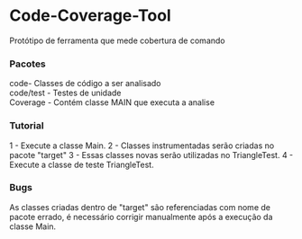 ﻿# Code-Coverage-Tool
 Protótipo de ferramenta que mede cobertura de comando

### Pacotes
code- Classes de código a ser analisado  
code/test - Testes de unidade  
Coverage - Contém classe MAIN que executa a analise

### Tutorial
1 - Execute a classe Main.
2 - Classes instrumentadas serão criadas no pacote "target"
3 - Essas classes novas serão utilizadas no TriangleTest.
4 - Execute a classe de teste TriangleTest.

### Bugs
As classes criadas dentro de "target" são referenciadas com nome de pacote errado, 
é necessário corrigir manualmente após a execução da classe Main.
